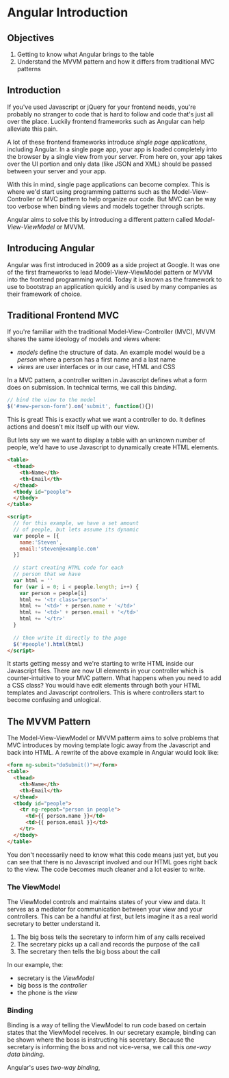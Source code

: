 # Angular Introduction

## Objectives

1. Getting to know what Angular brings to the table
2. Understand the MVVM pattern and how it differs from traditional MVC patterns

## Introduction

If you've used Javascript or jQuery for your frontend needs, you're probably
no stranger to code that is hard to follow and code that's just all over the
place. Luckily frontend frameworks such as Angular can help alleviate this pain.

A lot of these frontend frameworks introduce *single page applications*, including
Angular. In a single page app, your app is loaded completely into the browser by a
single view from your server. From here on, your app takes over the UI portion and
only data (like JSON and XML) should be passed between your server and your app.

With this in mind, single page applications can become complex. This is where
we'd start using programming patterns such as the Model-View-Controller or MVC
pattern to help organize our code. But MVC can be way too verbose when binding
views and models together through scripts.

Angular aims to solve this by introducing a different pattern called
*Model-View-ViewModel* or MVVM.

## Introducing Angular

Angular was first introduced in 2009 as a side project at Google. It was 
one of the first frameworks to lead Model-View-ViewModel pattern or MVVM 
into the frontend programming world. Today it is known as the framework
to use to bootstrap an application quickly and is used by many companies
as their framework of choice.

## Traditional Frontend MVC

If you're familiar with the traditional Model-View-Controller (MVC),
MVVM shares the same ideology of models and views where:

* *models* define the structure of data. An example model would be a _person_
where a person has a first name and a last name
* *views* are user interfaces or in our case, HTML and CSS

In a MVC pattern, a controller written in Javascript defines what a
form does on submission. In technical terms, we call this _binding_.

```javascript
// bind the view to the model
$('#new-person-form').on('submit', function(){})
```

This is great! This is exactly what we want a controller to
do. It defines actions and doesn't mix itself up with our view.

But lets say we we want to display a table with an unknown 
number of people, we'd have to use Javascript to dynamically
create HTML elements.

```html
<table>
  <thead>
    <th>Name</th>
    <th>Email</th>
  </thead>
  <tbody id="people">
  </tbody>
</table>

<script>
  // for this example, we have a set amount
  // of people, but lets assume its dynamic
  var people = [{
    name:'Steven', 
    email:'steven@example.com'
  }]
  
  // start creating HTML code for each 
  // person that we have
  var html = ''
  for (var i = 0; i < people.length; i++) {
    var person = people[i]
    html += '<tr class="person">'
    html += '<td>' + person.name + '</td>'
    html += '<td>' + person.email + '</td>'
    html += '</tr>'
  }
  
  // then write it directly to the page
  $('#people').html(html)
</script>
```

It starts getting messy and we're starting to write HTML inside
our Javascript files. There are now UI elements in your controller
which is counter-intuitive to your MVC pattern. What happens when 
you need to add a CSS class? You would have edit elements through 
both your HTML templates and Javascript controllers. This is where 
controllers start to become confusing and unlogical.

## The MVVM Pattern

The Model-View-ViewModel or MVVM patterm aims to solve problems 
that MVC introduces by moving template logic away from the Javascript 
and back into HTML. A rewrite of the above example in Angular would 
look like:

```html
<form ng-submit="doSubmit()"></form>
<table>
  <thead>
    <th>Name</th>
    <th>Email</th>
  </thead>
  <tbody id="people">
    <tr ng-repeat="person in people">
      <td>{{ person.name }}</td>
      <td>{{ person.email }}</td>
    </tr>
  </tbody>
</table>
```

You don't necessarily need to know what this code means just yet, but you can 
see that there is no Javascript involved and our HTML goes right back to 
the view. The code becomes much cleaner and a lot easier to write.

### The ViewModel

The ViewModel controls and maintains states of your view and data. It serves
as a mediator for communication between your view and your controllers. This
can be a handful at first, but lets imagine it as a real world secretary to
better understand it.

1. The big boss tells the secretary to inform him of any calls received
2. The secretary picks up a call and records the purpose of the call
3. The secretary then tells the big boss about the call

In our example, the:

* secretary is the _ViewModel_
* big boss is the _controller_
* the phone is the _view_

### Binding

Binding is a way of telling the ViewModel to run code based on certain
states that the ViewModel receives. In our secretary example, binding can
be shown where the boss is instructing his secretary. Because the secretary
is informing the boss and not vice-versa, we call this *one-way data binding*.

Angular's uses _two-way binding_,
